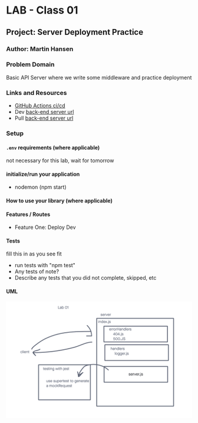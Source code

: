 # LAB - Class 01

## Project: Server Deployment Practice

### Author: Martin Hansen

### Problem Domain

Basic API Server where we write some middleware and practice deployment

### Links and Resources

- [GitHub Actions ci/cd](https://github.com/sp00nes/server-deployment-practice/actions)
- Dev [back-end server url](https://deployment-practice.onrender.com)
- Pull [back-end server url](https://github.com/sp00nes/server-deployment-practice/pull/1)

### Setup

#### `.env` requirements (where applicable)

not necessary for this lab, wait for tomorrow

#### initialize/run your application

- nodemon (npm start)

#### How to use your library (where applicable)

#### Features / Routes

- Feature One: Deploy Dev

#### Tests

fill this in as you see fit

- run tests with "npm test"
- Any tests of note?
- Describe any tests that you did not complete, skipped, etc

#### UML

![Lab-01 UML](assets/lab-01-uml.png)
